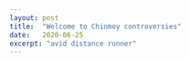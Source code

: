 ```yaml
---
layout: post
title:  "Welcome to Chinmoy controversies"
date:   2020-06-25
excerpt: "avid distance runner"
---
```

